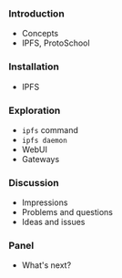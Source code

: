 ### Introduction

- Concepts
- IPFS, ProtoSchool

### Installation

- IPFS

### Exploration

- ```ipfs``` command
- ```ipfs daemon```
- WebUI
- Gateways

### Discussion

- Impressions
- Problems and questions
- Ideas and issues

### Panel

- What's next?

